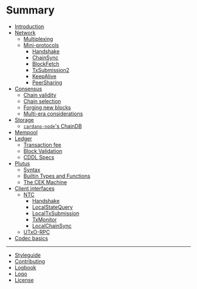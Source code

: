 # Summary

- [Introduction](introduction/README.md)
- [Network](network/README.md)
  - [Multiplexing](network/multiplexing.md)
  - [Mini-protocols](network/mini-protocols.md)
    - [Handshake](network/node-to-node/handshake/README.md)
    - [ChainSync](network/node-to-node/chainsync/README.md)
    - [BlockFetch](network/node-to-node/blockfetch/README.md)
    - [TxSubmission2](network/node-to-node/txsubmission2/README.md)
    - [KeepAlive](network/node-to-node/keep-alive/README.md)
    - [PeerSharing]()
- [Consensus](consensus/README.md)
  - [Chain validity](consensus/chainvalid.md)
  - [Chain selection](consensus/chainsel.md)
  - [Forging new blocks](consensus/forging.md)
  - [Multi-era considerations](consensus/multiera.md)
- [Storage](storage/README.md)
  - [`cardano-node`'s ChainDB](storage/cardano-node-chaindb/README.md)
- [Mempool](mempool/README.md)
- [Ledger](ledger/README.md)
  - [Transaction fee](ledger/transaction-fee.md)
  - [Block Validation](ledger/block-validation.md)
  - [CDDL Specs](ledger/cddls.md)
- [Plutus](plutus/README.md)
  - [Syntax](plutus/syntax.md)
  - [Builtin Types and Functions](plutus/builtin.md)
  - [The CEK Machine](plutus/cek.md)
- [Client interfaces](client/README.md)
  - [NTC](client/node-to-client/README.md)
    - [Handshake]()
    - [LocalStateQuery](client/node-to-client/state-query/README.md)
    - [LocalTxSubmission]()
    - [TxMonitor]()
    - [LocalChainSync]()
  - [UTxO-RPC](client/utxo-rpc/README.md)
- [Codec basics](codecs/README.md)

---

- [Styleguide](styleguide.md)
- [Contributing](CONTRIBUTING.md)
- [Logbook](logbook.md)
- [Logo](logo/README.md)
- [License](LICENSE.md)

